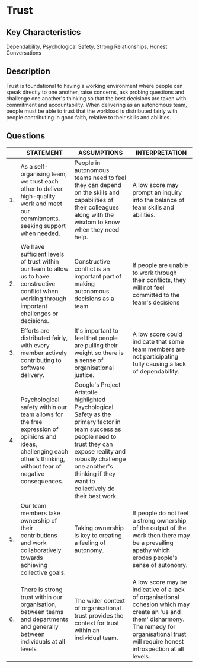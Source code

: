 # Trust


## Key Characteristics
Dependability, Psychological Safety, Strong Relationships, Honest Conversations

## Description
Trust is foundational to having a working environment where people can speak directly to one another, raise concerns, ask probing questions and challenge one another's thinking so that the best decisions are taken with commitment and accountability. When delivering as an autonomous team, people must be able to trust that the workload is distributed fairly with people contributing in good faith, relative to their skills and abilities.

## Questions
| | STATEMENT  	| ASSUMPTIONS 	| INTERPRETATION |
|---	|-------	|---	|---	|
| 1. | As a self-organising team, we trust each other to deliver high-quality work and meet our commitments, seeking support when needed.	| People in autonomous teams need to feel they can depend on the skills and capabilities of their colleagues along with the wisdom to know when they need help. | A low score may prompt an inquiry into the balance of team skills and abilities.	|
| 2. | We have sufficient levels of trust within our team to allow us to have constructive conflict when working through important challenges or decisions.	| Constructive conflict is an important part of making autonomous decisions as a team. | If people are unable to work through their conflicts, they will not feel committed to the team's decisions	|
| 3. | Efforts are distributed fairly, with every member actively contributing to software delivery.	| It's important to feel that people are pulling their weight so there is a sense of organisational justice. | A low score could indicate that some team members are not participating fully causing a lack of dependability. |
| 4. | Psychological safety within our team allows for the free expression of opinions and ideas, challenging each other’s thinking, without fear of negative consequences.	|	Google's Project Aristotle highlighted Psychological Safety as the primary factor in team success as people need to trust they can expose reality and robustly challenge one another's thinking if they want to collectively do their best work. | | 
| 5. | Our team members take ownership of their contributions and work collaboratively towards achieving collective goals. | Taking ownership is key to creating a feeling of autonomy. | If people do not feel a strong ownership of the output of the work then there may be a prevailing apathy which erodes people's sense of autonomy. |
| 6. | There is strong trust within our organisation, between teams and departments and generally between individuals at all levels | The wider context of organisational trust provides the context for trust within an individual team. | A low score may be indicative of a lack of organisational cohesion which may create an 'us and them' disharmony. The remedy for organisational trust will require honest introspection at all levels. |

